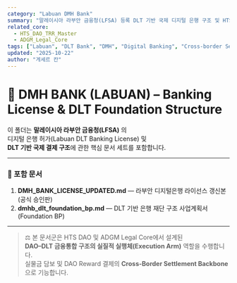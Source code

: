 ```yaml
---
category: "Labuan DMH Bank"
summary: "말레이시아 라부안 금융청(LFSA) 등록 DLT 기반 국제 디지털 은행 구조 및 HTS DAO 결제 연동 문서군"
related_core:
  - HTS_DAO_TRR_Master
  - ADGM_Legal_Core
tags: ["Labuan", "DLT Bank", "DMH", "Digital Banking", "Cross-border Settlement", "License Update"]
updated: "2025-10-22"
author: "게세르 칸"
---
```


# 🏦 DMH BANK (LABUAN) – Banking License & DLT Foundation Structure

이 폴더는 **말레이시아 라부안 금융청(LFSA)** 의  
디지털 은행 허가(Labuan DLT Banking License) 및  
**DLT 기반 국제 결제 구조**에 관한 핵심 문서 세트를 포함합니다.

---

### 📁 포함 문서

1. **DMH_BANK_LICENSE_UPDATED.md** — 라부안 디지털은행 라이선스 갱신본 (공식 승인판)  
2. **dmhb_dlt_foundation_bp.md** — DLT 기반 은행 재단 구조 사업계획서 (Foundation BP)

---

> ⚖️ 본 문서군은 HTS DAO 및 ADGM Legal Core에서 설계된  
> **DAO–DLT 금융통합 구조의 실질적 실행체(Execution Arm)** 역할을 수행합니다.  
> 실물금 담보 및 DAO Reward 결제의 **Cross-Border Settlement Backbone** 으로 기능합니다.
